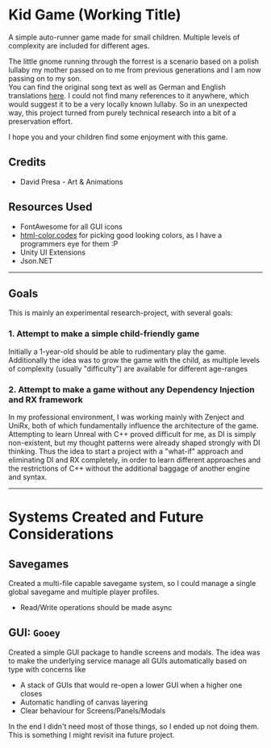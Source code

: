 # Kid Game (Working Title)

A simple auto-runner game made for small children. 
Multiple levels of complexity are included for different ages.

The little gnome running through the forrest is a scenario based on a polish lullaby my mother passed on to me from previous generations and I am now passing on to my son.\
You can find the original song text as well as German and English translations [here](./Docs/SongText.md). I could not find many references to it anywhere, which would suggest it to be a very locally known lullaby. So in an unexpected way, this project turned from purely technical research into a bit of a preservation effort.

I hope you and your children find some enjoyment with this game.

## Credits
- David Presa - Art & Animations

## Resources Used
- FontAwesome for all GUI icons
- [html-color.codes](https://html-color.codes) for picking good looking colors, as I have a programmers eye for them :P
- Unity UI Extensions
- Json.NET

----
## Goals
This is mainly an experimental research-project, with several goals:

### 1. Attempt to make a simple child-friendly game
Initially a 1-year-old should be able to rudimentary play the game.
Additionally the idea was to grow the game with the child, as multiple levels of complexity (usually "difficulty") are available for different age-ranges

### 2. Attempt to make a game without any Dependency Injection and RX framework
In my professional environment, I was working mainly with Zenject and UniRx, both of which fundamentally influence the architecture of the game.
Attempting to learn Unreal with C++ proved difficult for me, as DI is simply non-existent, but my thought patterns were already shaped strongly with DI thinking. 
Thus the idea to start a project with a "what-if" approach and eliminating DI and RX completely, in order to learn different approaches and the restrictions of C++ without the additional baggage of another engine and syntax.

----
# Systems Created and Future Considerations

## Savegames
Created a multi-file capable savegame system, so I could manage a single global savegame and multiple player profiles.
- Read/Write operations should be made async

## GUI: `Gooey`
Created a simple GUI package to handle screens and modals. The idea was to make the underlying service manage all GUIs automatically based on type with concerns like
- A stack of GUIs that would re-open a lower GUI when a higher one closes
- Automatic handling of canvas layering
- Clear behaviour for Screens/Panels/Modals

In the end I didn't need most of those things, so I ended up not doing them. This is something I might revisit ina  future project.